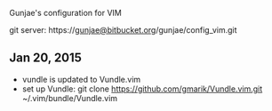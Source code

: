 Gunjae's configuration for VIM

git server: https://gunjae@bitbucket.org/gunjae/config_vim.git

## Jan 20, 2015
- vundle is updated to Vundle.vim
- set up Vundle:
	git clone https://github.com/gmarik/Vundle.vim.git ~/.vim/bundle/Vundle.vim

